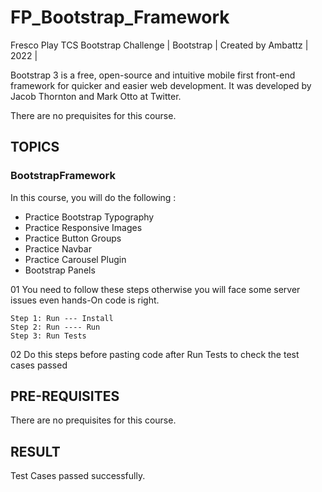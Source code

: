 # FP_Bootstrap_Framework

Fresco Play TCS Bootstrap Challenge | Bootstrap | Created by Ambattz | 2022 |

Bootstrap 3 is a free, open-source and intuitive mobile first front-end framework for quicker and easier web development. It was developed by Jacob Thornton and Mark Otto at Twitter.

There are no prequisites for this course.

## TOPICS
### BootstrapFramework
In this course, you will do the following :

  * Practice Bootstrap Typography
  * Practice Responsive Images
  * Practice Button Groups
  * Practice Navbar
  * Practice Carousel Plugin
  * Bootstrap Panels

01 You need to follow these steps otherwise you will face some server issues even hands-On code is right. 

    Step 1: Run --- Install
    Step 2: Run ---- Run
    Step 3: Run Tests 
    
02 Do this steps before pasting code after Run Tests to check the test cases passed

## PRE-REQUISITES
There are no prequisites for this course.

## RESULT
Test Cases passed successfully.

